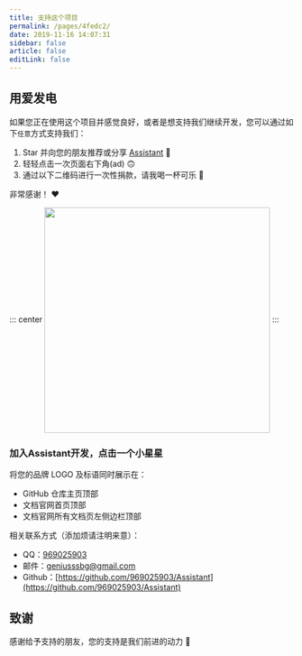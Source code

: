 ```yaml
---
title: 支持这个项目
permalink: /pages/4fedc2/
date: 2019-11-16 14:07:31
sidebar: false
article: false
editLink: false
---
```


## 用爱发电

如果您正在使用这个项目并感觉良好，或者是想支持我们继续开发，您可以通过如下`任意`方式支持我们：

1. Star 并向您的朋友推荐或分享 [Assistant](https://github.com/969025903/Assistant) 🚀
2. 轻轻点击一次页面右下角(ad) 🙃
3. 通过以下二维码进行一次性捐款，请我喝一杯可乐 🥤

非常感谢！ ❤️

::: center
<img align="center" height="400px" src="/img/donate2.png"/>
:::

### 加入Assistant开发，点击一个小星星

将您的品牌 LOGO 及标语同时展示在：

- GitHub 仓库主页顶部
- 文档官网首页顶部
- 文档官网所有文档页左侧边栏顶部

相关联系方式（添加烦请注明来意）：

- QQ：[969025903](tencent://message/?uin=969025903&Site=&Menu=yes)
- 邮件：[geniusssbg@gmail.com](mailto:geniusssbg@gmail.com) 
- Github：[https://github.com/969025903/Assistant](https://github.com/969025903/Assistant)

## 致谢

感谢给予支持的朋友，您的支持是我们前进的动力 🎉
